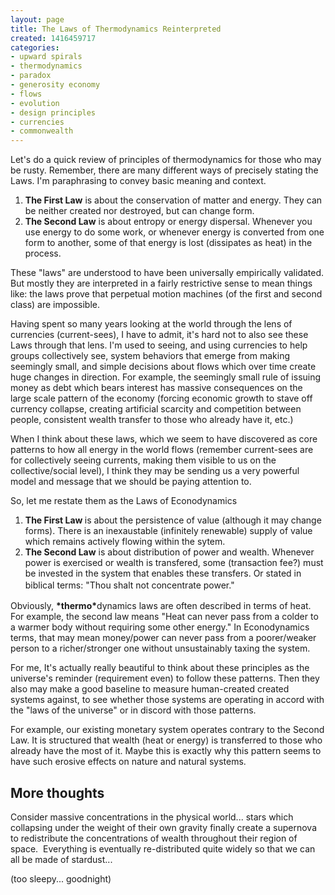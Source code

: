 ```yaml
---
layout: page
title: The Laws of Thermodynamics Reinterpreted
created: 1416459717
categories:
- upward spirals
- thermodynamics
- paradox
- generosity economy
- flows
- evolution
- design principles
- currencies
- commonwealth
---
```

<p>Let's do a quick review of principles of thermodynamics for those who may be rusty. Remember, there are many different ways of precisely stating the Laws. I'm paraphrasing to convey basic meaning and context.</p><ol><li><strong>The First Law</strong> is about the conservation of matter and energy.&nbsp;They can be neither created nor destroyed, but can change form.</li><li><strong>The Second Law</strong> is about entropy or energy dispersal. Whenever you use energy to do some work, or whenever energy is converted from one form to another, some of that energy is lost (dissipates as heat) in the process.&nbsp;</li></ol><p>These "laws" are understood to have been universally empirically validated. But mostly they are interpreted in a fairly restrictive sense to mean things like: the laws prove that perpetual motion machines (of the first and second class) are impossible.</p><p>Having spent so many years looking at the world through the lens of currencies (current-sees), I have to admit, it's hard not to also see these Laws through that lens. I'm used to seeing, and using currencies to help groups collectively see, system behaviors that emerge from making seemingly small, and simple decisions about flows which over time create huge changes in direction. For example, the seemingly small rule of issuing money as debt which bears interest has massive consequences on the large scale pattern of the economy (forcing economic growth to stave off currency collapse, creating artificial scarcity and competition between people, consistent wealth transfer to those who already have it, etc.)</p><p><!--break--></p><p>When I think about these laws, which we seem to have discovered as core patterns to how all energy in the world flows (remember current-sees are for collectively seeing currents, making them visible to us on the collective/social level), I think they may be sending us a very powerful model and message that we should be paying attention to.</p><p>So, let me restate them as the Laws of Econodynamics</p><ol><li><strong>The First Law </strong>is about the persistence of value (although it may change forms). There is an inexaustable (infinitely renewable) supply of value which remains actively flowing within the sytem.&nbsp;</li><li><strong>The Second Law</strong> is about distribution of power and wealth. Whenever power is exercised or wealth is transfered, some (transaction fee?) must be invested in the system that enables these transfers. Or stated in biblical terms: "<span style="line-height: 1.5;">Thou shalt not concentrate power."</span></li></ol><p>Obviously,&nbsp;<strong>*thermo*</strong>dynamics laws are often described in terms of heat. For example, the second law means "Heat can never pass from a colder to a warmer body without requiring some other energy." In Econodynamics terms, that may mean money/power can never pass from a poorer/weaker person to a richer/stronger one without unsustainably taxing the system.</p><p>For me, It's actually really beautiful to think about these principles as the universe's reminder (requirement even) to follow these patterns. Then they also may make a good baseline to measure human-created created systems against, to see whether those systems are operating in accord with the "laws of the universe" or in discord with those patterns.&nbsp;</p><p>For example, our existing monetary system operates contrary to the Second Law. It is structured that wealth (heat or energy) is transferred to those who already have the most of it. Maybe this is exactly why this pattern seems to have such erosive effects on nature and natural systems.</p><h2>More thoughts</h2><p>Consider massive concentrations in the physical world... stars which collapsing under the weight of their own gravity finally create a supernova to redistribute the concentrations of wealth throughout their region of space. &nbsp;Everything is eventually re-distributed quite widely so that we can all be made of stardust...</p><p>(too sleepy... goodnight)</p>
